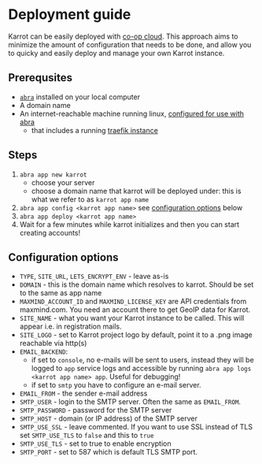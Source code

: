 # Deployment guide

Karrot can be easily deployed with [co-op cloud](https://coopcloud.tech). This approach aims to minimize the amount of configuration that needs to be done, and allow you to quicky and easily deploy and manage your own Karrot instance.

## Prerequsites

- [`abra`](https://docs.coopcloud.tech/abra/install/) installed on your local computer
- A domain name
- An internet-reachable machine running linux, [configured for use with abra](https://docs.coopcloud.tech/operators/tutorial/#deploy-your-first-app)
    - that includes a running [traefik instance](https://docs.coopcloud.tech/operators/tutorial/#web-proxy-setup)

## Steps

1. `abra app new karrot`
    - choose your server
    - choose a domain name that karrot will be deployed under: this is what we refer to as `karrot app name`
2. `abra app config <karrot app name>` see [configuration options](#configuration-options) below
3. `abra app deploy <karrot app name>`
4. Wait for a few minutes while karrot initializes and then you can start creating accounts!

## Configuration options

- `TYPE`, `SITE_URL`, `LETS_ENCRYPT_ENV` - leave as-is
- `DOMAIN` - this is the domain name which resolves to karrot. Should be set to the same as app name
- `MAXMIND_ACCOUNT_ID` and `MAXMIND_LICENSE_KEY` are API credentials from maxmind.com. You need an account there to get GeoIP data for Karrot.
- `SITE_NAME` - what you want your Karrot instance to be called. This will appear i.e. in registration mails.
- `SITE_LOGO` - set to Karrot project logo by default, point it to a .png image reachable via http(s)
- `EMAIL_BACKEND`:
     - if set to `console`, no e-mails will be sent to users, instead they will be logged to `app` service logs and accessible by running `abra app logs <karrot app name> app`. Useful for debugging!
     - if set to `smtp` you have to configure an e-mail server.
- `EMAIL_FROM` - the sender e-mail address
- `SMTP_USER` - login to the SMTP server. Often the same as `EMAIL_FROM`.
- `SMTP_PASSWORD` - password for the SMTP server
- `SMTP_HOST` - domain (or IP address) of the SMTP server
- `SMTP_USE_SSL` - leave commented. If you want to use SSL instead of TLS set `SMTP_USE_TLS` to `false` and this to `true`
- `SMTP_USE_TLS` - set to true to enable encryption 
- `SMTP_PORT` - set to 587 which is default TLS SMTP port. 

